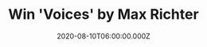 ---
campaign-uuid: "c-5e8bd68b-dd74-449c-99f2-088f972d47d0"
type: "Competition"
category: "Music"
date: "2020-08-10T06:00:00.000Z"
end-date: "2020-09-10T23:59:00.000Z"
disable-form: false
is_promoted: false
has_entry_page: true
title: "Win 'Voices' by Max Richter"
competition-description: "<p>Max Richter is back with ‘Voices’. A major new recording\
  \ project inspired by the Universal Declaration of Human Rights. In a time of dramatic\
  \ global change, ‘Voices’ offers a musical message of hope. Max Richter invited\
  \ people around the world to be part of the piece, crowd-sourcing readings of the\
  \ Universal Declaration of Human Rights to be interwoven into the work, which features\
  \ an ‘upside-down’ orchestra.</p>\n<p>We are giving away a copy of his record to\
  \ you. Click below for a chance to win.</p>\n"
hero-header: "Win 'Voices' by Max Richter"
terms-confirmation: "N/A"
banner-img: "https://assets.expresslyapp.com/asset-cb671a8a-70ad-4ca7-bbd6-de13929c54e7.jpg"
logo-left-href: "http://club.expressly.io"
logo-left-image: "https://assets.expresslyapp.com/asset-3c0aff9a-a549-4126-a75b-0d46f00103ed.jpg"
logo-left-title: "Expressly club"
bg-image-hero: "https://assets.expresslyapp.com/asset-0f3e5d7b-c8d9-4541-84a6-1ad67ab0d284.jpg"
bg-image-first: "https://assets.expresslyapp.com/asset-db57e8e1-bed0-4228-b402-bd2ccfdff654.jpg"
section1-content: "<p>Max Richter announces the release of ‘Voices’. A major new recording\
  \ project inspired by the Universal Declaration of Human Rights. In a time of dramatic\
  \ global change, ‘Voices’ offers a musical message of hope. Max Richter invited\
  \ people around the world to be part of the piece, crowd-sourcing readings of the\
  \ Universal Declaration of Human Rights to be interwoven into the work, which features\
  \ an ‘upside-down’ orchestra. He received hundreds of submissions in over 70 languages.\
  \ These readings form the aural landscape that the music flows through: they are\
  \ the ‘Voices’ of the title.</p>\n"
entry-title: "Win 'Voices' by Max Richter"
entry-content: "<p>Enter the draw to win 'Voices' by Max Richter by completing the\
  \ form below before 23:59 on the 10th of September 2020.</p>\n"
has-winner: false
prize-description: "'Voices' by Max Richter"
special-conditions: "Multiple entries are allowed up to one every day.\r\n\r\nThis\
  \ competition is also available on: https:/aaa.nme.com/competitions/voices-max-richter"
country-restrictions:
- "GB"
---